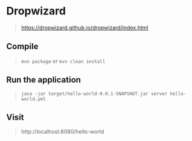# Dropwizard

> https://dropwizard.github.io/dropwizard/index.html

## Compile

> `mvn package` or `mvn clean install`

## Run the application

> `java -jar target/hello-world-0.0.1-SNAPSHOT.jar server hello-world.yml`

## Visit

> http://localhost:8080/hello-world
